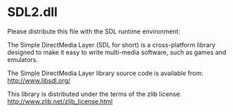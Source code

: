 SDL2.dll
========

Please distribute this file with the SDL runtime environment:

The Simple DirectMedia Layer (SDL for short) is a cross-platform library
designed to make it easy to write multi-media software, such as games
and emulators.

The Simple DirectMedia Layer library source code is available from:
http://www.libsdl.org/

This library is distributed under the terms of the zlib license:
http://www.zlib.net/zlib_license.html

